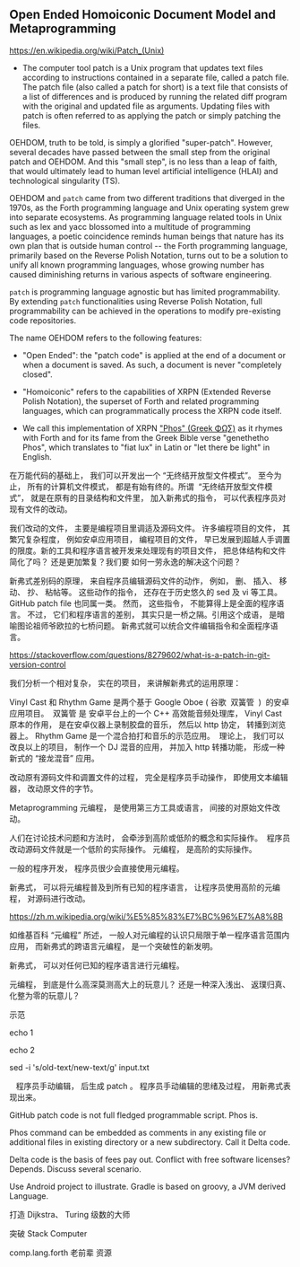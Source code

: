 

## Open Ended Homoiconic Document Model and Metaprogramming

https://en.wikipedia.org/wiki/Patch_(Unix)

- The computer tool patch is a Unix program that updates text files according to instructions contained in a separate file, called a patch file. The patch file (also called a patch for short) is a text file that consists of a list of differences and is produced by running the related diff program with the original and updated file as arguments. Updating files with patch is often referred to as applying the patch or simply patching the files.

OEHDOM, truth to be told, is simply a glorified "super-patch". However, several decades have passed between the small step from the original patch and OEHDOM. And this "small step", is no less than a leap of faith, that would ultimately lead to human level artificial intelligence (HLAI) and technological singularity (TS).

OEHDOM and `patch` came from two different traditions that diverged in the 1970s, as the Forth programming language and Unix operating system grew into separate ecosystems. As programming language related tools in Unix such as lex and yacc blossomed into a multitude of programming languages, a poetic coincidence reminds human beings that nature has its own plan that is outside human control -- the Forth programming language, primarily based on the Reverse Polish Notation, turns out to be a solution to unify all known programming languages, whose growing number has caused diminishing returns in various aspects of software engineering.

`patch` is programming language agnostic but has limited programmability. By extending `patch` functionalities using Reverse Polish Notation, full programmability can be achieved in the operations to modify pre-existing code repositories.


The name OEHDOM refers to the following features:

- "Open Ended": the "patch code" is applied at the end of a document or when a document is saved. As such, a document is never "completely closed".

- "Homoiconic" refers to the capabilities of XRPN (Extended Reverse Polish Notation), the superset of Forth and related programming languages, which can programmatically process the XRPN code itself.

- We call this implementation of XRPN ["Phos" (Greek ΦΩ∑)](http://5gl.epizy.com/nsm/fgl.html) as it rhymes with Forth and for its fame from the Greek Bible verse "genethetho Phos", which translates to "fiat lux" in Latin or "let there be light" in English. 



在万能代码的基础上， 我们可以开发出一个 “无终结开放型文件模式”。 至今为止， 所有的计算机文件模式， 都是有始有终的。所谓  “无终结开放型文件模式”， 就是在原有的目录结构和文件里， 加入新弗式的指令， 可以代表程序员对现有文件的改动。

我们改动的文件， 主要是编程项目里调适及源码文件。 许多编程项目的文件， 其繁冗复杂程度， 例如安卓应用项目， 编程项目的文件， 早已发展到超越人手调置的限度。新的工具和程序语言被开发来处理现有的项目文件， 把总体结构和文件简化了吗？ 还是更加繁复？我们要 如何一劳永逸的解决这个问题？

新弗式差别码的原理， 来自程序员编辑源码文件的动作， 例如， 删、 插入、 移动、 抄、 粘帖等。 这些动作的指令， 还存在于历史悠久的 sed 及 vi 等工具。 GitHub patch file 也同属一类。 然而， 这些指令， 不能算得上是全面的程序语言。 不过， 它们和程序语言的差别， 其实只是一桥之隔。引用这个成语， 是暗喻图论祖师爷欧拉的七桥问题。 新弗式就可以统合文件编辑指令和全面程序语言。 

https://stackoverflow.com/questions/8279602/what-is-a-patch-in-git-version-control

我们分析一个相对复杂， 实在的项目， 来讲解新弗式的运用原理：

Vinyl Cast 和 Rhythm Game 是两个基于 Google Oboe ( 谷歌  双簧管  )  的安卓应用项目。  双簧管 是 安卓平台上的一个 C++ 高效能音频处理库， Vinyl Cast 原本的作用， 是在安卓仪器上录制胶盘的音乐， 然后以 http 协定， 转播到浏览器上。 Rhythm Game 是一个混合拍打和音乐的示范应用。  理论上， 我们可以改良以上的项目， 制作一个 DJ 混音的应用， 并加入 http 转播功能， 形成一种新式的 “接龙混音” 应用。

改动原有源码文件和调置文件的过程， 完全是程序员手动操作， 即使用文本编辑器， 改动原文件的字节。 

Metaprogramming 元编程， 是使用第三方工具或语言， 间接的对原始文件改动。

人们在讨论技术问题和方法时， 会牵涉到高阶或低阶的概念和实际操作。  程序员改动源码文件就是一个低阶的实际操作。 元编程， 是高阶的实际操作。

一般的程序开发， 程序员很少会直接使用元编程。 

新弗式， 可以将元编程普及到所有已知的程序语言， 让程序员使用高阶的元编程， 对源码进行改动。

https://zh.m.wikipedia.org/wiki/%E5%85%83%E7%BC%96%E7%A8%8B

如维基百科 “元编程” 所述， 一般人对元编程的认识只局限于单一程序语言范围内应用， 而新弗式的跨语言元编程， 是一个突破性的新发明。 

新弗式， 可以对任何已知的程序语言进行元编程。 

元编程， 到底是什么高深莫测高大上的玩意儿？ 还是一种深入浅出、 返璞归真、 化整为零的玩意儿？ 

示范 

echo 1

echo 2

sed -i 's/old-text/new-text/g' input.txt



   程序员手动编辑， 后生成 patch 。 程序员手动编辑的思绪及过程， 用新弗式表现出来。 


GitHub patch code is not full fledged programmable script. Phos is. 

Phos command can be embedded as comments in any existing file or additional files in existing directory or a new subdirectory. Call it Delta code.

Delta code is the basis of fees pay out. Conflict with free software licenses? Depends. Discuss several scenario.

Use Android project to illustrate. Gradle is based on groovy, a JVM derived Language. 

打造 Dijkstra、 Turing 级数的大师

突破 Stack Computer 

comp.lang.forth 老前辈 资源

